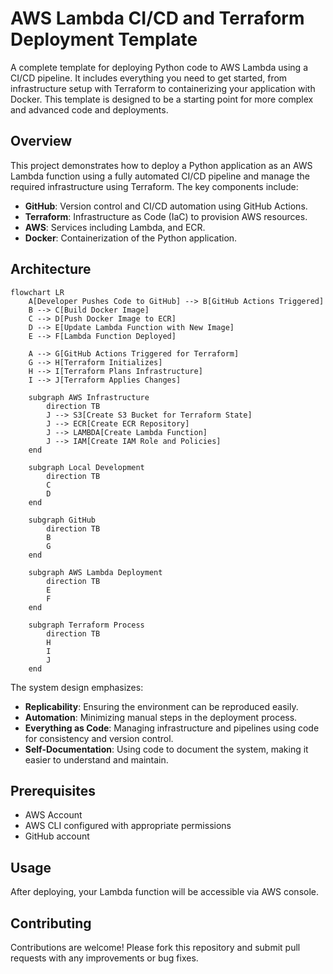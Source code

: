 # AWS Lambda CI/CD and Terraform Deployment Template

A complete template for deploying Python code to AWS Lambda using a CI/CD pipeline. It includes everything you need to get started, from infrastructure setup with Terraform to containerizing your application with Docker. This template is designed to be a starting point for more complex and advanced code and deployments.

## Overview

This project demonstrates how to deploy a Python application as an AWS Lambda function using a fully automated CI/CD pipeline and manage the required infrastructure using Terraform. The key components include:

- **GitHub**: Version control and CI/CD automation using GitHub Actions.
- **Terraform**: Infrastructure as Code (IaC) to provision AWS resources.
- **AWS**: Services including Lambda, and ECR.
- **Docker**: Containerization of the Python application.

## Architecture

```mermaid
flowchart LR
    A[Developer Pushes Code to GitHub] --> B[GitHub Actions Triggered]
    B --> C[Build Docker Image]
    C --> D[Push Docker Image to ECR]
    D --> E[Update Lambda Function with New Image]
    E --> F[Lambda Function Deployed]

    A --> G[GitHub Actions Triggered for Terraform]
    G --> H[Terraform Initializes]
    H --> I[Terraform Plans Infrastructure]
    I --> J[Terraform Applies Changes]

    subgraph AWS Infrastructure
        direction TB
        J --> S3[Create S3 Bucket for Terraform State]
        J --> ECR[Create ECR Repository]
        J --> LAMBDA[Create Lambda Function]
        J --> IAM[Create IAM Role and Policies]
    end

    subgraph Local Development
        direction TB
        C
        D
    end

    subgraph GitHub
        direction TB
        B
        G
    end

    subgraph AWS Lambda Deployment
        direction TB
        E
        F
    end

    subgraph Terraform Process
        direction TB
        H
        I
        J
    end
```

The system design emphasizes:

- **Replicability**: Ensuring the environment can be reproduced easily.
- **Automation**: Minimizing manual steps in the deployment process.
- **Everything as Code**: Managing infrastructure and pipelines using code for consistency and version control.
- **Self-Documentation**: Using code to document the system, making it easier to understand and maintain.

## Prerequisites

- AWS Account
- AWS CLI configured with appropriate permissions
- GitHub account


## Usage

After deploying, your Lambda function will be accessible via AWS console.


## Contributing

Contributions are welcome! Please fork this repository and submit pull requests with any improvements or bug fixes.
